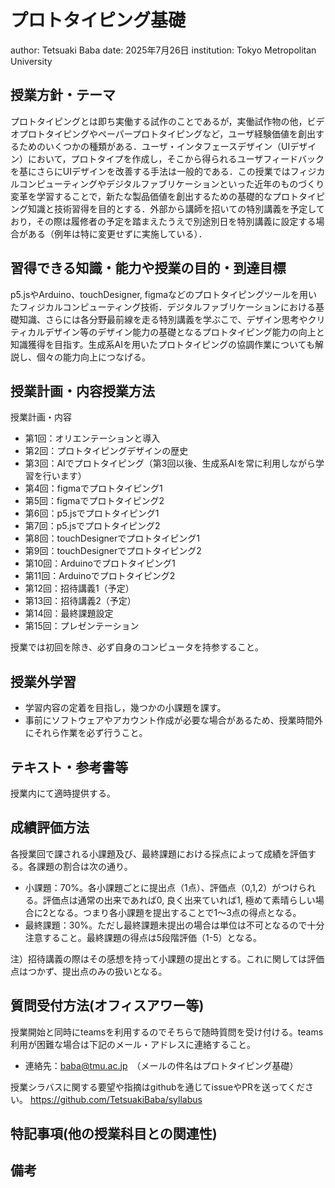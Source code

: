 # プロトタイピング基礎
author: Tetsuaki Baba
date: 2025年7月26日
institution: Tokyo Metropolitan University


## 授業方針・テーマ
プロトタイピングとは即ち実働する試作のことであるが，実働試作物の他，ビデオプロトタイピングやペーパープロトタイピングなど，ユーザ経験価値を創出するためのいくつかの種類がある．ユーザ・インタフェースデザイン（UIデザイン）において，プロトタイプを作成し，そこから得られるユーザフィードバックを基にさらにUIデザインを改善する手法は一般的である．この授業ではフィジカルコンピューティングやデジタルファブリケーションといった近年のものづくり変革を学習することで，新たな製品価値を創出するための基礎的なプロトタイピング知識と技術習得を目的とする．外部から講師を招いての特別講義を予定しており，その際は履修者の予定を踏まえたうえで別途別日を特別講義に設定する場合がある（例年は特に変更せずに実施している）．

## 習得できる知識・能力や授業の目的・到達目標
p5.jsやArduino、touchDesigner, figmaなどのプロトタイピングツールを用いたフィジカルコンピューティング技術．デジタルファブリケーションにおける基礎知識、さらには各分野最前線を走る特別講義を学ぶこで、デザイン思考やクリティカルデザイン等のデザイン能力の基礎となるプロトタイピング能力の向上と知識獲得を目指す。生成系AIを用いたプロトタイピングの協調作業についても解説し、個々の能力向上につなげる。


## 授業計画・内容授業方法
授業計画・内容
- 第1回：オリエンテーションと導入
- 第2回：プロトタイピングデザインの歴史
- 第3回：AIでプロトタイピング（第3回以後、生成系AIを常に利用しながら学習を行います）
- 第4回：figmaでプロトタイピング1
- 第5回：figmaでプロトタイピング2
- 第6回：p5.jsでプロトタイピング1
- 第7回：p5.jsでプロトタイピング2
- 第8回：touchDesignerでプロトタイピング1
- 第9回：touchDesignerでプロトタイピング2
- 第10回：Arduinoでプロトタイピング1
- 第11回：Arduinoでプロトタイピング2
- 第12回：招待講義1（予定）
- 第13回：招待講義2（予定）
- 第14回：最終課題設定
- 第15回：プレゼンテーション

授業では初回を除き、必ず自身のコンピュータを持参すること。

## 授業外学習
- 学習内容の定着を目指し，幾つかの小課題を課す。
- 事前にソフトウェアやアカウント作成が必要な場合があるため、授業時間外にそれら作業を必ず行うこと。

## テキスト・参考書等
授業内にて適時提供する。

## 成績評価方法
各授業回で課される小課題及び、最終課題における採点によって成績を評価する。各課題の割合は次の通り。
- 小課題：70%。各小課題ごとに提出点（1点）、評価点（0,1,2）がつけられる。評価点は通常の出来であれば0, 良く出来ていれば1, 極めて素晴らしい場合に2となる。つまり各小課題を提出することで1〜3点の得点となる。
- 最終課題：30%。ただし最終課題未提出の場合は単位は不可となるので十分注意すること。最終課題の得点は5段階評価（1-5）となる。

注）招待講義の際はその感想を持って小課題の提出とする。これに関しては評価点はつかず、提出点のみの扱いとなる。


## 質問受付方法(オフィスアワー等)
授業開始と同時にteamsを利用するのでそちらで随時質問を受け付ける。teams利用が困難な場合は下記のメール・アドレスに連絡すること。
- 連絡先：baba@tmu.ac.jp　（メールの件名はプロトタイピング基礎）

授業シラバスに関する要望や指摘はgithubを通じてissueやPRを送ってください。
https://github.com/TetsuakiBaba/syllabus

## 特記事項(他の授業科目との関連性)


## 備考
